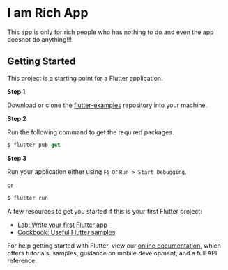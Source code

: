 # I am Rich App

This app is only for rich people who has nothing to do and even the app doesnot do anything!!!

## Getting Started

This project is a starting point for a Flutter application.

**Step 1**

Download or clone the [flutter-examples](https://github.com/kmadhav907/I-AM-RICH) repository into your machine.

**Step 2**

Run the following command to get the required packages.

```dart
$ flutter pub get
```

**Step 3**

Run your application either using `F5` or `Run > Start Debugging`.

or

```dart
$ flutter run
```


A few resources to get you started if this is your first Flutter project:

- [Lab: Write your first Flutter app](https://flutter.dev/docs/get-started/codelab)
- [Cookbook: Useful Flutter samples](https://flutter.dev/docs/cookbook)



For help getting started with Flutter, view our
[online documentation](https://flutter.dev/docs), which offers tutorials,
samples, guidance on mobile development, and a full API reference.
